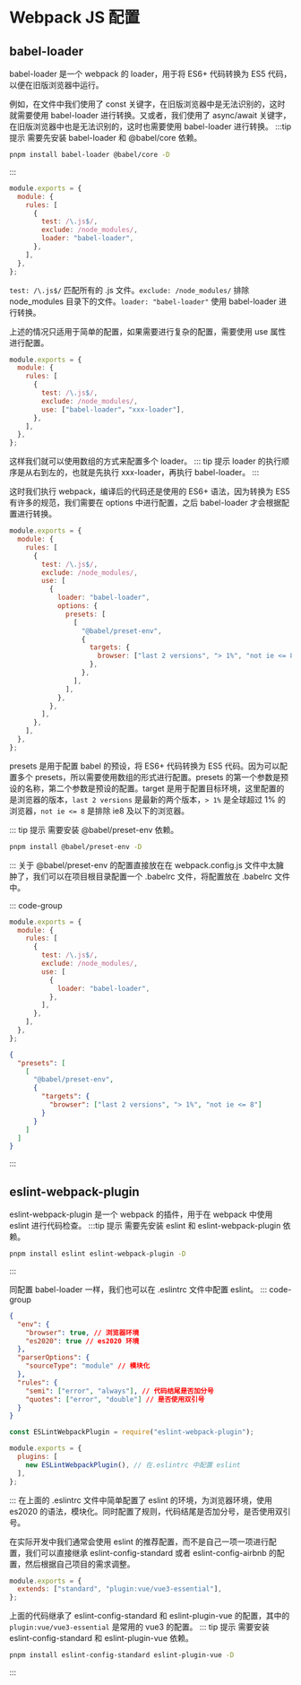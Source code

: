 # Webpack JS 配置

## babel-loader

babel-loader 是一个 webpack 的 loader，用于将 ES6+ 代码转换为 ES5 代码，以便在旧版浏览器中运行。

例如，在文件中我们使用了 const 关键字，在旧版浏览器中是无法识别的，这时就需要使用 babel-loader 进行转换。又或者，我们使用了 async/await 关键字，在旧版浏览器中也是无法识别的，这时也需要使用 babel-loader 进行转换。
:::tip 提示
需要先安装 babel-loader 和 @babel/core 依赖。

```bash
pnpm install babel-loader @babel/core -D
```

:::

```js
module.exports = {
  module: {
    rules: [
      {
        test: /\.js$/,
        exclude: /node_modules/,
        loader: "babel-loader",
      },
    ],
  },
};
```

`test: /\.js$/` 匹配所有的 .js 文件。`exclude: /node_modules/` 排除 node_modules 目录下的文件。`loader: "babel-loader"` 使用 babel-loader 进行转换。

上述的情况只适用于简单的配置，如果需要进行复杂的配置，需要使用 use 属性进行配置。

```js
module.exports = {
  module: {
    rules: [
      {
        test: /\.js$/,
        exclude: /node_modules/,
        use: ["babel-loader"，"xxx-loader"],
      },
    ],
  },
};
```

这样我们就可以使用数组的方式来配置多个 loader。
::: tip 提示
loader 的执行顺序是从右到左的，也就是先执行 xxx-loader，再执行 babel-loader。
:::

这时我们执行 webpack，编译后的代码还是使用的 ES6+ 语法，因为转换为 ES5 有许多的规范，我们需要在 options 中进行配置，之后 babel-loader 才会根据配置进行转换。

```js
module.exports = {
  module: {
    rules: [
      {
        test: /\.js$/,
        exclude: /node_modules/,
        use: [
          {
            loader: "babel-loader",
            options: {
              presets: [
                [
                  "@babel/preset-env",
                  {
                    targets: {
                      browser: ["last 2 versions", "> 1%", "not ie <= 8"],
                    },
                  },
                ],
              ],
            },
          },
        ],
      },
    ],
  },
};
```

presets 是用于配置 babel 的预设，将 ES6+ 代码转换为 ES5 代码。因为可以配置多个 presets，所以需要使用数组的形式进行配置。presets 的第一个参数是预设的名称，第二个参数是预设的配置。target 是用于配置目标环境，这里配置的是浏览器的版本，`last 2 versions` 是最新的两个版本，`> 1%` 是全球超过 1% 的浏览器，`not ie <= 8` 是排除 ie8 及以下的浏览器。

::: tip 提示
需要安装 @babel/preset-env 依赖。

```bash
pnpm install @babel/preset-env -D
```

:::
关于 @babel/preset-env 的配置直接放在在 webpack.config.js 文件中太臃肿了，我们可以在项目根目录配置一个 .babelrc 文件，将配置放在 .babelrc 文件中。

::: code-group

```js [webpack.config.js]
module.exports = {
  module: {
    rules: [
      {
        test: /\.js$/,
        exclude: /node_modules/,
        use: [
          {
            loader: "babel-loader",
          },
        ],
      },
    ],
  },
};
```

```json [.babelrc]
{
  "presets": [
    [
      "@babel/preset-env",
      {
        "targets": {
          "browser": ["last 2 versions", "> 1%", "not ie <= 8"]
        }
      }
    ]
  ]
}
```

:::

## eslint-webpack-plugin

eslint-webpack-plugin 是一个 webpack 的插件，用于在 webpack 中使用 eslint 进行代码检查。
:::tip 提示
需要先安装 eslint 和 eslint-webpack-plugin 依赖。

```bash
pnpm install eslint eslint-webpack-plugin -D
```

:::

同配置 babel-loader 一样，我们也可以在 .eslintrc 文件中配置 eslint。
::: code-group

```json [.eslintrc]
{
  "env": {
    "browser": true, // 浏览器环境
    "es2020": true // es2020 环境
  },
  "parserOptions": {
    "sourceType": "module" // 模块化
  },
  "rules": {
    "semi": ["error", "always"], // 代码结尾是否加分号
    "quotes": ["error", "double"] // 是否使用双引号
  }
}
```

```js [webpack.config.js]
const ESLintWebpackPlugin = require("eslint-webpack-plugin");

module.exports = {
  plugins: [
    new ESLintWebpackPlugin(), // 在.eslintrc 中配置 eslint
  ],
};
```

:::
在上面的 .eslintrc 文件中简单配置了 eslint 的环境，为浏览器环境，使用 es2020 的语法，模块化。同时配置了规则，代码结尾是否加分号，是否使用双引号。

在实际开发中我们通常会使用 eslint 的推荐配置，而不是自己一项一项进行配置，我们可以直接继承 eslint-config-standard 或者 eslint-config-airbnb 的配置，然后根据自己项目的需求调整。

```js
module.exports = {
  extends: ["standard", "plugin:vue/vue3-essential"],
};
```

上面的代码继承了 eslint-config-standard 和 eslint-plugin-vue 的配置，其中的 `plugin:vue/vue3-essential` 是常用的 vue3 的配置。
::: tip 提示
需要安装 eslint-config-standard 和 eslint-plugin-vue 依赖。

```bash
pnpm install eslint-config-standard eslint-plugin-vue -D
```

:::
